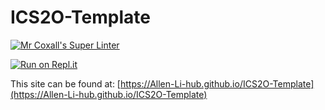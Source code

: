 # ICS2O-Template

[![Mr Coxall's Super Linter](https://github.com/Allen-Li-hub/ICS2O-Timplate//workflows/Mr%20Coxall's%20Super%20Linter/badge.svg)](https://github.com/Allen-Li-hub/ICS2O-Timplate//actions/)

[![Run on Repl.it](https://repl.it/badge/github/Allen-Li-hub/ICS2O-Template/)](https://repl.it/github/Allen-Li-hub/ICS2O-Template/)

This site can be found at: [https://Allen-Li-hub.github.io/ICS2O-Template](https://Allen-Li-hub.github.io/ICS2O-Template)
